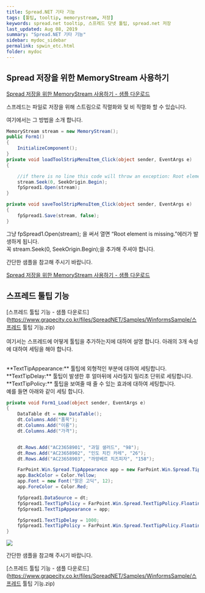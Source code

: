 ```yaml
---
title: Spread.NET 기타 기능
tags: [툴팁, tooltip, memorystream, 저장]
keywords: spread.net tooltip, 스프레드 닷넷 툴팁, spread.net 저장
last_updated: Aug 08, 2019
summary: "Spread.NET 기타 기능"
sidebar: mydoc_sidebar
permalink: spwin_etc.html
folder: mydoc
---
```


## Spread 저장을 위한 MemoryStream 사용하기

[Spread 저장을 위한 MemoryStream 사용하기 - 샘플 다운로드](https://www.grapecity.co.kr/files/SpreadNET/Samples/WinformsSample/Spread_SaveStream.zip)

스프레드는 파일로 저장을 위해 스트림으로 직렬화와 및 비 직렬화 할 수 있습니다.

여기에서는 그 방법을 소개 합니다.

```csharp
MemoryStream stream = new MemoryStream();
public Form1()
{
    InitializeComponent();
}
private void loadToolStripMenuItem_Click(object sender, EventArgs e)
{

    //if there is no line this code will throw an exception: Root element is missing.
    stream.Seek(0, SeekOrigin.Begin);
    fpSpread1.Open(stream);
}

private void saveToolStripMenuItem_Click(object sender, EventArgs e)
{
    fpSpread1.Save(stream, false);
}
```

그냥 fpSpread1.Open(stream); 을 써서 열면 “Root element is missing.”에러가 발생하게 됩니다.  
꼭 stream.Seek(0, SeekOrigin.Begin);을 추가해 주셔야 합니다.

간단한 샘플을 참고해 주시기 바랍니다.

[Spread 저장을 위한 MemoryStream 사용하기 - 샘플 다운로드](https://www.grapecity.co.kr/files/SpreadNET/Samples/WinformsSample/Spread_SaveStream.zip)

## 스프레드 툴팁 기능

[스프레드 툴팁 기능 - 샘플 다운로드](https://www.grapecity.co.kr/files/SpreadNET/Samples/WinformsSample/스프레드 툴팁 기능.zip)
<br /><br />
여기서는 스프레드에 어떻게 툴팁을 추가하는지에 대하여 설명 합니다. 아래의 3개 속성에 대하여 세팅을 해야 합니다.

<br />
**TextTipAppearance:** 툴팁에 외형적인 부분에 대하여 세팅합니다.  
**TextTipDelay:** 툴팁이 발생한 후 얼마뒤에 사라질지 밀리초 단위로 세팅합니다.  
**TextTipPolicy:** 툴팁을 보여줄 때 줄 수 있는 효과에 대하여 세팅합니다.

<br />
예를 들면 아래와 같이 세팅 합니다.

```csharp
private void Form1_Load(object sender, EventArgs e)
{
    DataTable dt = new DataTable();
    dt.Columns.Add("품목");
    dt.Columns.Add("이름");
    dt.Columns.Add("가격");


    dt.Rows.Add("AC23658901", "과일 샐러드", "98");
    dt.Rows.Add("AC23658902", "인도 치킨 카레", "26");
    dt.Rows.Add("AC23658903", "까망베르 치즈피자", "158");

    FarPoint.Win.Spread.TipAppearance app = new FarPoint.Win.Spread.TipAppearance();
    app.BackColor = Color.Yellow;
    app.Font = new Font("맑은 고딕", 12);
    app.ForeColor = Color.Red;

    fpSpread1.DataSource = dt;
    fpSpread1.TextTipPolicy = FarPoint.Win.Spread.TextTipPolicy.Floating;
    fpSpread1.TextTipAppearance = app;

    fpSpread1.TextTipDelay = 1000;
    fpSpread1.TextTipPolicy = FarPoint.Win.Spread.TextTipPolicy.Floating;
}
```

![](https://www.grapecity.co.kr/images/training/spread/tc_winforms12-2-1.png)

간단한 샘플을 참고해 주시기 바랍니다.

[스프레드 툴팁 기능 - 샘플 다운로드](https://www.grapecity.co.kr/files/SpreadNET/Samples/WinformsSample/스프레드 툴팁 기능.zip)
